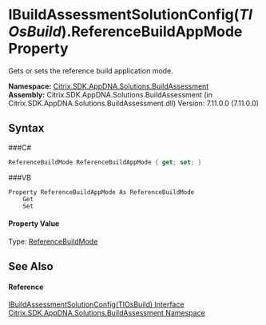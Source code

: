 # IBuildAssessmentSolutionConfig(*TIOsBuild*).ReferenceBuildAppMode Property 
 

Gets or sets the reference build application mode.

**Namespace:**&nbsp;<a href="N_Citrix_SDK_AppDNA_Solutions_BuildAssessment">Citrix.SDK.AppDNA.Solutions.BuildAssessment</a><br />**Assembly:**&nbsp;Citrix.SDK.AppDNA.Solutions.BuildAssessment (in Citrix.SDK.AppDNA.Solutions.BuildAssessment.dll) Version: 7.11.0.0 (7.11.0.0)

## Syntax

###C#
```csharp
ReferenceBuildMode ReferenceBuildAppMode { get; set; }
```

###VB
```vbnet
Property ReferenceBuildAppMode As ReferenceBuildMode
	Get
	Set
```


#### Property Value
Type: <a href="T_Citrix_SDK_AppDNA_Solutions_BuildAssessment_ReferenceBuildMode">ReferenceBuildMode</a>

## See Also


#### Reference
<a href="T_Citrix_SDK_AppDNA_Solutions_BuildAssessment_IBuildAssessmentSolutionConfig_1">IBuildAssessmentSolutionConfig(TIOsBuild) Interface</a><br /><a href="N_Citrix_SDK_AppDNA_Solutions_BuildAssessment">Citrix.SDK.AppDNA.Solutions.BuildAssessment Namespace</a><br />